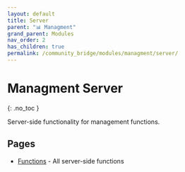 ```yaml
---
layout: default
title: Server
parent: "📊 Managment"
grand_parent: Modules
nav_order: 2
has_children: true
permalink: /community_bridge/modules/managment/server/
---
```


# Managment Server
{: .no_toc }

Server-side functionality for management functions.

## Pages

- [Functions](server/functions.md) - All server-side functions